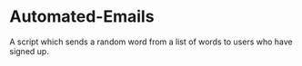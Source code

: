 # Automated-Emails
A script which sends a random word from a list of words to users who have signed up. 
